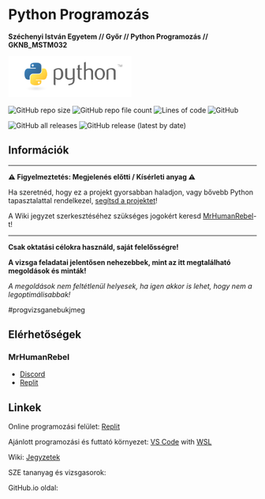 # Python Programozás
**Széchenyi István Egyetem // Győr // Python Programozás // GKNB_MSTM032**

<img src="docs/python.png" alt="Programozás" width="250" height="84">

![GitHub repo size](https://img.shields.io/github/repo-size/MrHumanRebel/sze_python_programozas)
![GitHub repo file count](https://img.shields.io/github/directory-file-count/MrHumanRebel/sze_python_programozas)
![Lines of code](https://img.shields.io/tokei/lines/github/MrHumanRebel/sze_python_programozas)
![GitHub](https://img.shields.io/github/license/MrHumanRebel/sze_python_programozas)

![GitHub all releases](https://img.shields.io/github/downloads/MrHumanRebel/sze_python_programozas/total)
![GitHub release (latest by date)](https://img.shields.io/github/v/release/MrHumanRebel/sze_python_programozas)

## Információk

** **
**⚠️ Figyelmeztetés: Megjelenés előtti / Kísérleti anyag ⚠️**

Ha szeretnéd, hogy ez a projekt gyorsabban haladjon, vagy bővebb Python tapasztalattal rendelkezel,
[segítsd a projektet](https://github.com/login?return_to=%2FMrHumanRebel%2Fsze_python_programozas)! 

A Wiki jegyzet szerkesztéséhez szükséges jogokért keresd [MrHumanRebel](https://github.com/MrHumanRebel)-t!

** **

**Csak oktatási célokra használd, saját felelősségre!**

**A vizsga feladatai jelentősen nehezebbek, mint az itt megtalálható megoldások és minták!**

_A megoldások nem feltétlenül helyesek, ha igen akkor is lehet, hogy nem a legoptimálisabbak!_

#progvizsganebukjmeg

## Elérhetőségek

### MrHumanRebel

- [Discord](https://discord.com/users/283988657851990017)
- [Replit](https://replit.com/@MrHumanRebel)


## Linkek

Online programozási felület: [Replit](https://replit.com)

Ajánlott programozási és futtató környezet: [VS Code](https://code.visualstudio.com/) with [WSL](https://www.google.com/search?q=wsl+windows+subsystem+for+linux&sxsrf=APq-WBuLdg7qxoQ4BJ6wSlt0Pbz6Yj1nIw%3A1649747236193&ei=JCVVYoq5C8mVkwW607agCg&oq=wls+winows&gs_lcp=Cgdnd3Mtd2l6EAEYATIECAAQDTIECAAQDTIECAAQDTIECAAQDTIECAAQDTIECAAQDTIECAAQDTIECAAQDTIECAAQDTIECAAQDToECAAQRzoFCAAQgAQ6BAgAEEM6CggAEIAEEIcCEBQ6BwgAEAoQywE6CwguEMcBEK8BEMsBOhAILhCABBCHAhDHARCvARAUOgoILhDHARCvARAKOgQIABAKOgUIIRCgAUoECEEYAEoECEYYAFDZAViyDGCXFWgAcAJ4AIABpQGIAd4FkgEDNC4zmAEAoAEByAEIwAEB&sclient=gws-wiz)

Wiki: [Jegyzetek](https://github.com/MrHumanRebel/sze_python_programozas/wiki)

SZE tananyag és vizsgasorok:

GitHub.io oldal:
